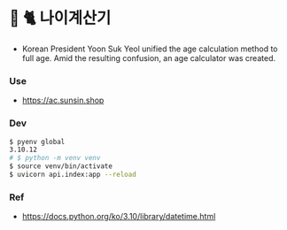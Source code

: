# 💾 🐈 나이계산기
- Korean President Yoon Suk Yeol unified the age calculation method to full age. Amid the resulting confusion, an age calculator was created.

### Use
- https://ac.sunsin.shop

### Dev
```bash
$ pyenv global
3.10.12
# $ python -m venv venv
$ source venv/bin/activate
$ uvicorn api.index:app --reload
```

### Ref
- https://docs.python.org/ko/3.10/library/datetime.html
